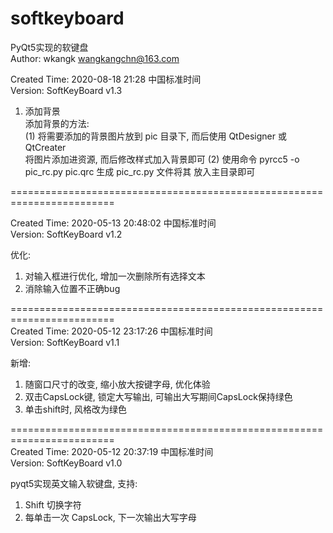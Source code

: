 # softkeyboard
PyQt5实现的软键盘  
Author: wkangk <wangkangchn@163.com>  

Created Time: 2020-08-18 21:28 中国标准时间  
Version: SoftKeyBoard v1.3  

1. 添加背景  
    添加背景的方法:  
        (1) 将需要添加的背景图片放到 pic 目录下, 而后使用 QtDesigner 或 QtCreater  
        将图片添加进资源, 而后修改样式加入背景即可 
        (2) 使用命令 pyrcc5 -o pic_rc.py pic.qrc 生成 pic_rc.py 文件将其 
        放入主目录即可

========================================================================  

Created Time: 2020-05-13 20:48:02 中国标准时间  
Version: SoftKeyBoard v1.2

优化:
1. 对输入框进行优化, 增加一次删除所有选择文本
2. 消除输入位置不正确bug

========================================================================  
Created Time: 2020-05-12 23:17:26 中国标准时间  
Version: SoftKeyBoard v1.1  

新增:
1. 随窗口尺寸的改变, 缩小放大按键字母, 优化体验
2. 双击CapsLock键, 锁定大写输出, 可输出大写期间CapsLock保持绿色
3. 单击shift时, 风格改为绿色

========================================================================  
Created Time: 2020-05-12 20:37:19 中国标准时间  
Version: SoftKeyBoard v1.0  

pyqt5实现英文输入软键盘, 支持:
1. Shift 切换字符
2. 每单击一次 CapsLock, 下一次输出大写字母

